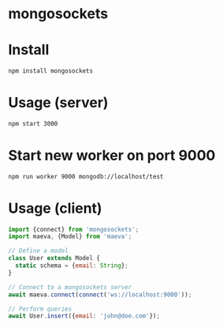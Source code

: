 mongosockets
===

# Install

```bash
npm install mongosockets
```

# Usage (server)

```bash
npm start 3000
```

# Start new worker on port 9000

```bash
npm run worker 9000 mongodb://localhost/test
```

# Usage (client)

```javascript
import {connect} from 'mongosockets';
import maeva, {Model} from 'maeva';

// Define a model
class User extends Model {
  static schema = {email: String};
}

// Connect to a mongosockets server
await maeva.connect(connect('ws://localhost:9000'));

// Perform queries
await User.insert({email: 'john@doe.com'});
```
